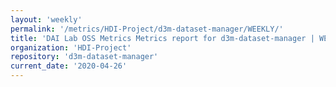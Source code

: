```yaml
---
layout: 'weekly'
permalink: '/metrics/HDI-Project/d3m-dataset-manager/WEEKLY/'
title: 'DAI Lab OSS Metrics Metrics report for d3m-dataset-manager | WEEKLY-REPORT-2020-04-26'
organization: 'HDI-Project'
repository: 'd3m-dataset-manager'
current_date: '2020-04-26'
---
```

